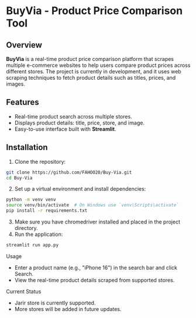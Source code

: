 # BuyVia - Product Price Comparison Tool

## Overview

**BuyVia** is a real-time product price comparison platform that scrapes multiple e-commerce websites to help users compare product prices across different stores. The project is currently in development, and it uses web scraping techniques to fetch product details such as titles, prices, and images.

## Features
- Real-time product search across multiple stores.
- Displays product details: title, price, store, and image.
- Easy-to-use interface built with **Streamlit**.

## Installation

1. Clone the repository:
```bash
git clone https://github.com/FAHOO20/Buy-Via.git
cd Buy-Via
```
2. Set up a virtual environment and install dependencies:
```bash
python -m venv venv
source venv/bin/activate  # On Windows use `venv\Scripts\activate`
pip install -r requirements.txt
```
3. Make sure you have chromedriver installed and placed in the project directory.
4. Run the application:
```bash
streamlit run app.py
```

Usage
* Enter a product name (e.g., "iPhone 16") in the search bar and click Search.
* View the real-time product details scraped from supported stores.

Current Status
* Jarir store is currently supported.
* More stores will be added in future updates.
